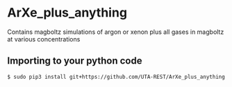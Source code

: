 # ArXe_plus_anything
Contains magboltz simulations of argon or xenon plus all gases in magboltz at various concentrations
## Importing to your python code 
```
$ sudo pip3 install git+https://github.com/UTA-REST/ArXe_plus_anything
```
